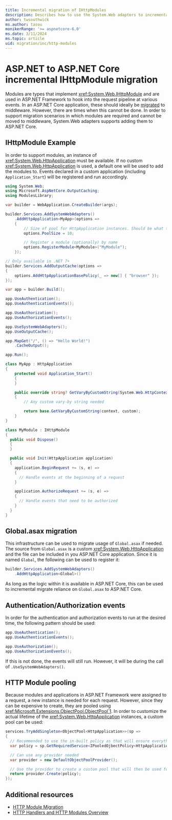 ```yaml
---
title: Incremental migration of IHttpModules
description: Describes how to use the System.Web adapters to incrementally migrate IHttpModules
author: twsouthwick
ms.author: tasou
monikerRange: '>= aspnetcore-6.0'
ms.date: 3/11/2024
ms.topic: article
uid: migration/inc/http-modules
---
```


# ASP.NET to ASP.NET Core incremental IHttpModule migration

Modules are types that implement <xref:System.Web.IHttpModule> and are used in ASP.NET Framework to hook into the request pipeline at various events. In an ASP.NET Core application, these should ideally be [migrated](../http-modules.md) to middleware. However, there are times when this cannot be done. In order to support migration scenarios in which modules are required and cannot be moved to middleware, System.Web adapters supports adding them to ASP.NET Core.

## IHttpModule Example

In order to support modules, an instance of <xref:System.Web.HttpApplication> must be available. If no custom <xref:System.Web.HttpApplication> is used, a default one will be used to add the modules to. Events declared in a custom application (including `Application_Start`) will be registered and run accordingly.

```csharp
using System.Web;
using Microsoft.AspNetCore.OutputCaching;
using ModulesLibrary;

var builder = WebApplication.CreateBuilder(args);

builder.Services.AddSystemWebAdapters()
    .AddHttpApplication<MyApp>(options =>
    {
        // Size of pool for HttpApplication instances. Should be what the expected concurrent requests will be
        options.PoolSize = 10;

        // Register a module (optionally) by name
        options.RegisterModule<MyModule>("MyModule");
    });

// Only available in .NET 7+
builder.Services.AddOutputCache(options =>
{
    options.AddHttpApplicationBasePolicy(_ => new[] { "browser" });
});

var app = builder.Build();

app.UseAuthentication();
app.UseAuthenticationEvents();

app.UseAuthorization();
app.UseAuthorizationEvents();

app.UseSystemWebAdapters();
app.UseOutputCache();

app.MapGet("/", () => "Hello World!")
    .CacheOutput();

app.Run();

class MyApp : HttpApplication
{
    protected void Application_Start()
    {
    }

    public override string? GetVaryByCustomString(System.Web.HttpContext context, string custom)
    {
        // Any custom vary-by string needed

        return base.GetVaryByCustomString(context, custom);
    }
}

class MyModule : IHttpModule
{
  public void Dispose()
  {
  }

  public void Init(HttpApplication application)
  {
    application.BeginRequest += (s, e) =>
    {
      // Handle events at the beginning of a request
    }

    application.AuthorizeRequest += (s, e) =>
    {
      // Handle events that need to be authorized
    }
  }
}
```

## Global.asax migration

This infrastructure can be used to migrate usage of `Global.asax` if needed. The source from `Global.asax` is a custom <xref:System.Web.HttpApplication> and the file can be included in you ASP.NET Core application. Since it is named `Global`, the following can be used to register it:

```csharp
builder.Services.AddSystemWebAdapters()
    .AddHttpApplication<Global>()
```

As long as the logic within it is available in ASP.NET Core, this can be used to incremental migrate reliance on `Global.asax` to ASP.NET Core.

## Authentication/Authorization events

In order for the authentication and authorization events to run at the desired time, the following pattern should be used:

```csharp
app.UseAuthentication();
app.UseAuthenticationEvents();

app.UseAuthorization();
app.UseAuthorizationEvents();
```

If this is not done, the events will still run. However, it will be during the call of `.UseSystemWebAdapters()`.

## HTTP Module pooling

 Because modules and applications in ASP.NET Framework were assigned to a request, a new instance is needed for each request. However, since they can be expensive to create, they are pooled using <xref:Microsoft.Extensions.ObjectPool.ObjectPool`1>. In order to customize the actual lifetime of the <xref:System.Web.HttpApplication> instances, a custom pool can be used:

```csharp
services.TryAddSingleton<ObjectPool<HttpApplication>>(sp =>
{
  // Recommended to use the in-built policy as that will ensure everything is initialized correctly and is not intended to be replaced
  var policy = sp.GetRequiredService<IPooledOjbectPolicy<HttpApplication>>()

  // Can use any provider needed
  var provider = new DefaultObjectPoolProvider();

  // Use the provider to create a custom pool that will then be used for the application.
  return provider.Create(policy);
});
```

## Additional resources

* [HTTP Module Migration](../http-modules.md)
* [HTTP Handlers and HTTP Modules Overview](/iis/configuration/system.webserver/)